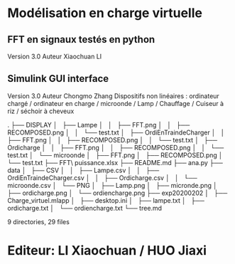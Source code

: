 # Modélisation en charge virtuelle

## FFT en signaux testés en python
   Version 3.0
   Auteur Xiaochuan LI

## Simulink GUI interface
   Version 3.0
   Auteur Chongmo Zhang
   Dispositifs non linéaires : ordinateur chargé / ordinateur en charge / microonde / Lamp / Chauffage / Cuiseur à riz / séchoir à cheveux

.
├── DISPLAY
│   ├── Lampe
│   │   ├── FFT.png
│   │   ├── RECOMPOSED.png
│   │   └── test.txt
│   ├── OrdiEnTraindeCharger
│   │   ├── FFT.png
│   │   ├── RECOMPOSED.png
│   │   └── test.txt
│   ├── Ordicharge
│   │   ├── FFT.png
│   │   ├── RECOMPOSED.png
│   │   └── test.txt
│   └── microonde
│       ├── FFT.png
│       ├── RECOMPOSED.png
│       └── test.txt
├── FFT\ puissance.xlsx
├── README.md
├── ana.py
├── data
│   ├── CSV
│   │   ├── Lampe.csv
│   │   ├── OrdiEnTraindeCharger.csv
│   │   ├── Ordicharge.csv
│   │   └── microonde.csv
│   └── PNG
│       ├── Lamp.png
│       ├── micronde.png
│       ├── ordicharge.png
│       └── ordiencharge.png
├── exp20200202
│   ├── Charge_virtuel.mlapp
│   ├── desktop.ini
│   ├── lampe.txt
│   ├── ordicharge.txt
│   └── ordiencharge.txt
└── tree.md

9 directories, 29 files

# Editeur: LI Xiaochuan / HUO Jiaxi

